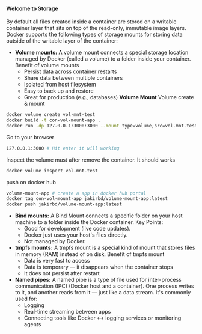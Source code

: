 #### Welcome to Storage
By default all files created inside a container are stored on a writable container layer that sits on top of the read-only, immutable image layers. Docker supports the following types of storage mounts for storing data outside of the writable layer of the container:
- **Volume mounts:**
  A volume mount connects a special storage location managed by Docker (called a volume) to a folder inside your container. Benefit of volume mounts
  - Persist data across container restarts
  - Share data between multiple containers
  - Isolated from host filesystem
  - Easy to back up and restore
  - Great for production (e.g., databases)
    **Volume Mount**
Volume create & mount
```bash
docker volume create vol-mnt-test
docker build -t con-vol-mount-app .
docker run -dp 127.0.0.1:3000:3000 --mount type=volume,src=vol-mnt-test,target=//etc/todos con-vol-mount-app
```
Go to your browser
```bash
127.0.0.1:3000 # Hit enter it will working
```

Inspect the volume must after remove the container. It should works
```bash
docker volume inspect vol-mnt-test
```

push on docker hub
```bash
volume-mount-app # create a app in docker hub portal
docker tag con-vol-mount-app jakirbd/volume-mount-app:latest
docker push jakirbd/volume-mount-app:latest
```

- **Bind mounts:**
  A Bind Mount connects a specific folder on your host machine to a folder inside the Docker container. Key Points:
  - Good for development (live code updates).
  - Docker just uses your host's files directly.
  - Not managed by Docker.
- **tmpfs mounts:**
  A tmpfs mount is a special kind of mount that stores files in memory (RAM) instead of on disk. Benefit of tmpfs mount
  - Data is very fast to access
  - Data is temporary — it disappears when the container stops
  - It does not persist after restart
- **Named pipes:** 
  A named pipe is a type of file used for inter-process communication (IPC) (Docker host and a container). One process writes to it, and another reads from it — just like a data stream. It's commonly used for:
  - Logging
  - Real-time streaming between apps
  - Connecting tools like Docker ↔ logging services or monitoring agents